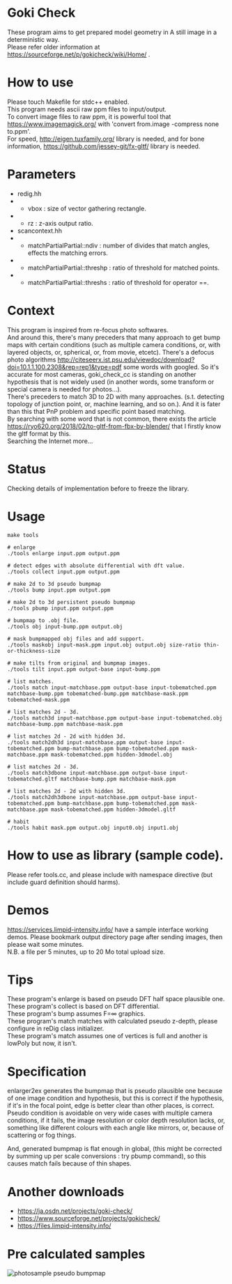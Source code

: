 # Goki Check
These program aims to get prepared model geometry in A still image in a deterministic way.  
Please refer older information at https://sourceforge.net/p/gokicheck/wiki/Home/ .

# How to use
Please touch Makefile for stdc++ enabled.  
This program needs ascii raw ppm files to input/output.  
To convert image files to raw ppm, it is powerful tool that https://www.imagemagick.org/ with 'convert from.image -compress none to.ppm'.   
For speed, http://eigen.tuxfamily.org/ library is needed, and for bone information, https://github.com/jessey-git/fx-gltf/ library is needed.

# Parameters
* redig.hh
* * vbox : size of vector gathering rectangle.
* * rz   : z-axis output ratio.
* scancontext.hh
* * matchPartialPartial::ndiv    : number of divides that match angles, effects the matching errors.
* * matchPartialPartial::threshp : ratio of threshold for matched points.
* * matchPartialPartial::threshs : ratio of threshold for operator ==.

# Context
This program is inspired from re-focus photo softwares.  
And around this, there's many preceders that many approach to get bump maps with certain conditions
(such as multiple camera conditions, or, with layered objects, or, spherical, or, from movie, etcetc).
There's a defocus photo algorithms http://citeseerx.ist.psu.edu/viewdoc/download?doi=10.1.1.100.2308&rep=rep1&type=pdf some words with googled. So it's accurate for most cameras, goki_check_cc is standing on another hypothesis that is not widely used (in another words, some transform or special camera is needed for photos...).  
There's preceders to match 3D to 2D with many approaches. (s.t. detecting topology of junction point, or, machine learning, and so on.). And it is fater than this that PnP problem and specific point based matching.  
By searching with some word that is not common, there exists the article https://ryo620.org/2018/02/to-gltf-from-fbx-by-blender/ that I firstly know the gltf format by this.  
Searching the Internet more...

# Status
Checking details of implementation before to freeze the library.

# Usage
    make tools
    
    # enlarge
    ./tools enlarge input.ppm output.ppm
    
    # detect edges with absolute differential with dft value.
    ./tools collect input.ppm output.ppm
    
    # make 2d to 3d pseudo bumpmap
    ./tools bump input.ppm output.ppm
    
    # make 2d to 3d persistent pseudo bumpmap
    ./tools pbump input.ppm output.ppm
    
    # bumpmap to .obj file.
    ./tools obj input-bump.ppm output.obj
    
    # mask bumpmapped obj files and add support.
    ./tools maskobj input-mask.ppm input.obj output.obj size-ratio thin-or-thickness-size
    
    # make tilts from original and bumpmap images.
    ./tools tilt input.ppm output-base input-bump.ppm
    
    # list matches.
    ./tools match input-matchbase.ppm output-base input-tobematched.ppm matchbase-bump.ppm tobematched-bump.ppm matchbase-mask.ppm tobematched-mask.ppm
    
    # list matches 2d - 3d.
    ./tools match3d input-matchbase.ppm output-base input-tobematched.obj matchbase-bump.ppm matchbase-mask.ppm
    
    # list matches 2d - 2d with hidden 3d.
    ./tools match2dh3d input-matchbase.ppm output-base input-tobematched.ppm bump-matchbase.ppm bump-tobematched.ppm mask-matchbase.ppm mask-tobematched.ppm hidden-3dmodel.obj
    
    # list matches 2d - 3d.
    ./tools match3dbone input-matchbase.ppm output-base input-tobematched.gltf matchbase-bump.ppm matchbase-mask.ppm
    
    # list matches 2d - 2d with hidden 3d.
    ./tools match2dh3dbone input-matchbase.ppm output-base input-tobematched.ppm bump-matchbase.ppm bump-tobematched.ppm mask-matchbase.ppm mask-tobematched.ppm hidden-3dmodel.gltf

    # habit
    ./tools habit mask.ppm output.obj input0.obj input1.obj

# How to use as library (sample code).
Please refer tools.cc, and please include with namespace directive (but include guard definition should harms).

# Demos
https://services.limpid-intensity.info/ have a sample interface working demos.
Please bookmark output directory page after sending images, then please wait some minutes.  
N.B. a file per 5 minutes, up to 20 Mo total upload size.

# Tips
These program's enlarge is based on pseudo DFT half space plausible one.  
These program's collect is based on DFT differential.  
These program's bump assumes F=∞ graphics.  
These program's match matches with calculated pseudo z-depth, please configure in reDig class initializer.  
These program's match assumes one of vertices is full and another is lowPoly but now, it isn't.

# Specification
enlarger2ex generates the bumpmap that is pseudo plausible one because of one image condition and hypothesis, but this is correct if the hypothesis, if it's in the focal point, edge is better clear than other places, is correct.  
Pseudo condition is avoidable on very wide cases with multiple camera conditions,
if it fails, the image resolution or color depth resolution lacks, or, something like different colours with each angle like mirrors, or, because of scattering or fog things.

And, generated bumpmap is flat enough in global, (this might be corrected by summing up per scale conversions : try pbump command), so this causes match fails because of thin shapes.

# Another downloads
* https://ja.osdn.net/projects/goki-check/
* https://www.sourceforge.net/projects/gokicheck/
* https://files.limpid-intensity.info/

# Pre calculated samples
![photosample pseudo bumpmap](https://files.limpid-intensity.info/photosample-bump.jpeg)
